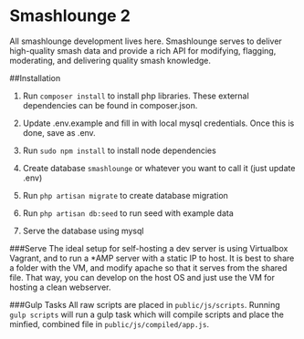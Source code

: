 # Smashlounge 2
All smashlounge development lives here. Smashlounge serves to deliver high-quality smash data and provide a rich API for modifying, flagging, moderating, and delivering quality smash knowledge.

##Installation
1. Run `composer install` to install php libraries. These external dependencies can be found in composer.json.

2. Update .env.example and fill in with local mysql credentials. Once this is done, save as .env.

3. Run `sudo npm install` to install node dependencies

4. Create database `smashlounge` or whatever you want to call it (just update .env)
5. Run `php artisan migrate` to create database migration 
6. Run `php artisan db:seed` to run seed with example data
7. Serve the database using mysql

###Serve
The ideal setup for self-hosting a dev server is using Virtualbox Vagrant, and to run a *AMP server with a static IP to host. It is best to share a folder with the VM, and modify apache so that it serves from the shared file. That way, you can develop on the host OS and just use the VM for hosting a clean webserver.

###Gulp Tasks
All raw scripts are placed in `public/js/scripts`. Running `gulp scripts` will run a gulp
task which will compile scripts and place the minfied, combined file in `public/js/compiled/app.js`.
